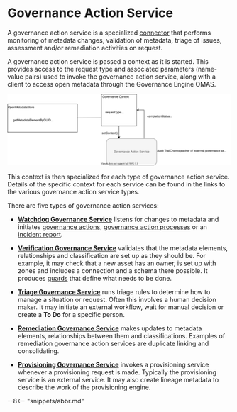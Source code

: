 <!-- SPDX-License-Identifier: CC-BY-4.0 -->
<!-- Copyright Contributors to the ODPi Egeria project 2020. -->

# Governance Action Service

A governance action service is a specialized [connector](/egeria-docs/concepts/connector)
that performs monitoring of metadata changes, validation of metadata, triage of issues, assessment and/or remediation activities on request.

A governance action service is passed a context as it is started. This provides access to the request type and associated parameters (name-value pairs) used to invoke the governance action service, along with a client to access open metadata through the Governance Engine OMAS.

![Structure of the governance context](governance-context.svg)

This context is then specialized for each type of governance action service. Details of the specific context for each service can be found in the links to the various governance action service types.         

There are five types of governance action services:
  
* **[Watchdog Governance Service](watchdog-governance-service.md)** listens for changes to metadata and initiates
  [governance actions](/egeria-docs/concepts/governance-action), [governance action processes](/egeria-docs/concepts/governance-action-process)
  or an [incident report](/egeria-docs/concepts/incident-report).
  
* **[Verification Governance Service](verification-governance-service.md)** validates that the metadata elements, relationships and
  classification are set up as they should be.  For example, it may check that a new asset has an owner, is set up
  with zones and includes a connection and a schema there possible.  It produces [guards](guard.md)
  that define what needs to be done.
  
* **[Triage Governance Service](triage-governance-service.md)** runs triage rules to determine how to manage a situation or request.
  Often this involves a human decision maker.   It may initiate an external workflow, wait for manual
  decision or create a **To Do** for a specific person.
  
* **[Remediation Governance Service](remediation-governance-service.md)** makes updates to metadata elements, relationships between them
  and classifications. Examples of remediation governance action services are duplicate linking and consolidating.

* **[Provisioning Governance Service](provisioning-governance-service.md)**  invokes a provisioning service whenever a provisioning request is made. 
  Typically the provisioning service is an external service.  It may also create lineage metadata to
  describe the work of the provisioning engine.
  
  
--8<-- "snippets/abbr.md"